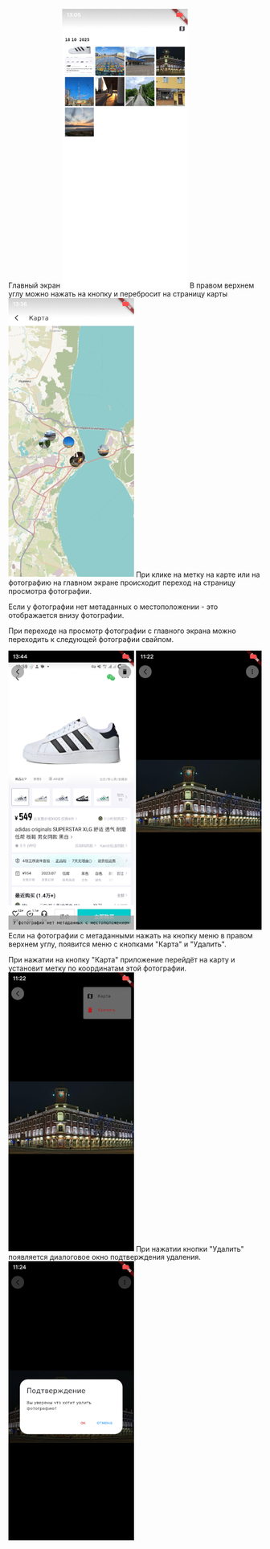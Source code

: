 Главный экран
<img src="./images_readme/gallery.png" alt="Галерея" width="250">
В правом верхнем углу можно нажать на кнопку и перебросит на страницу карты
<img src="./images_readme/map.png" alt="Карта" width="250">
При клике на метку на карте или на фотографию на главном экране происходит переход на страницу просмотра фотографии.

Если у фотографии нет метаданных о местоположении - это отображается внизу фотографии.

При переходе на просмотр фотографии с главного экрана можно переходить к следующей фотографии свайпом.
<div>
    <img src="./images_readme/view1.png" alt="Фотография без метаданных" width="250">
    <img src="./images_readme/view2.png" alt="Фотография c метаданными" width="250">
</div>
Если на фотографии с метаданными нажать на кнопку меню в правом верхнем углу, появится меню с кнопками "Карта" и "Удалить".

При нажатии на кнопку "Карта" приложение перейдёт на карту и установит метку по координатам этой фотографии.
<img src="./images_readme/menu.png" alt="Меню" width="250">
При нажатии кнопки "Удалить" появляется диалоговое окно подтверждения удаления.
<img src="./images_readme/delete.png" alt="Удаление" width="250">